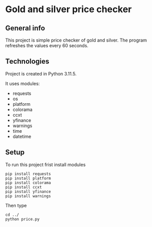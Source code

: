<p>
  
# Gold and silver price checker

## General info
This project is simple price checker of gold and silver. The program refreshes the values ​​every 60 seconds.

## Technologies
Project is created in Python 3.11.5.

It uses modules:
* requests
* os
* platform
* colorama
* ccxt
* yfinance
* warnings
* time
* datetime
## Setup
To run this project frist install modules

```
pip install requests
pip install platform
pip install colorama
pip install ccxt
pip install yfinance
pip install warnings
```
Then type
```
cd ../
python price.py
```
</p>


 
